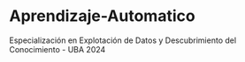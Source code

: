 # Aprendizaje-Automatico
Especialización en Explotación de Datos y Descubrimiento del Conocimiento - UBA 2024
